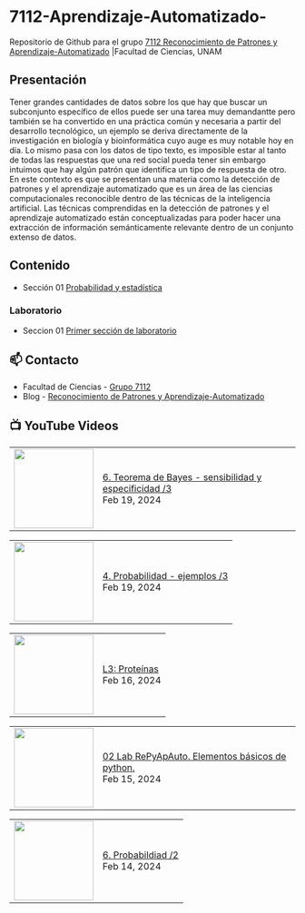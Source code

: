 # 7112-Aprendizaje-Automatizado-
Repositorio de Github para el grupo   [7112 Reconocimiento de Patrones y Aprendizaje-Automatizado](https://www.fciencias.unam.mx/docencia/horarios/presentacion/347481) |Facultad de Ciencias, UNAM

## Presentación
Tener grandes cantidades de datos sobre los que hay que buscar un subconjunto específico de ellos puede ser una tarea muy demandantte pero también se ha convertido en una práctica común y necesaria a partir del desarrollo tecnológico, un ejemplo se deriva directamente de la investigación en biología y bioinformática cuyo auge es muy notable hoy en día. Lo mismo pasa con los datos de tipo texto, es imposible estar al tanto de todas las respuestas que una red social pueda tener sin embargo intuimos que hay algún patrón que identifica un tipo de respuesta de otro. En este contexto es que se presentan una materia como la detección de patrones y el aprendizaje automatizado que es un área de las ciencias computacionales reconocible dentro de las técnicas de la inteligencia artificial. Las técnicas comprendidas en la detección de patrones y el aprendizaje automatizado están conceptualizadas para poder hacer una extracción de información semánticamente relevante dentro de un conjunto extenso de datos.

## Contenido
- Sección 01  [Probabilidad y estadística](https://github.com/7122-Aprendizaje-Automatizado/7112-Aprendizaje-Automatizado-/tree/main/Secci%C3%B3n%2001%20Probabilidad%20y%20Estadistica)

### Laboratorio
- Seccion 01  [Primer sección de laboratorio](https://github.com/7122-Aprendizaje-Automatizado/7112-Aprendizaje-Automatizado-/tree/main/Secci%C3%B3n01-Laboratorio)


## 📫 Contacto
- Facultad de Ciencias - [Grupo 7112](https://www.fciencias.unam.mx/docencia/horarios/presentacion/347481)
- Blog - [Reconocimiento de Patrones y Aprendizaje-Automatizado](https://sites.google.com/view/patronesciencias/inicio)

##  📺 	YouTube Videos
<!-- BLOG-POST-LIST:START --><table><tr><td><a href="https://www.youtube.com/watch?v=W0P0YrUrHzU"><img width="140px" src="https://i.ytimg.com/vi/W0P0YrUrHzU/mqdefault.jpg"></a></td>
<td><a href="https://www.youtube.com/watch?v=W0P0YrUrHzU">6. Teorema de Bayes - sensibilidad y especificidad /3</a><br/>Feb 19, 2024</td></tr></table>
<table><tr><td><a href="https://www.youtube.com/watch?v=WASBxI32f10"><img width="140px" src="https://i.ytimg.com/vi/WASBxI32f10/mqdefault.jpg"></a></td>
<td><a href="https://www.youtube.com/watch?v=WASBxI32f10">4. Probabilidad - ejemplos  /3</a><br/>Feb 19, 2024</td></tr></table>
<table><tr><td><a href="https://www.youtube.com/watch?v=ozjff0DDZDQ"><img width="140px" src="https://i.ytimg.com/vi/ozjff0DDZDQ/mqdefault.jpg"></a></td>
<td><a href="https://www.youtube.com/watch?v=ozjff0DDZDQ">L3: Proteínas</a><br/>Feb 16, 2024</td></tr></table>
<table><tr><td><a href="https://www.youtube.com/watch?v=JnryndsBNOo"><img width="140px" src="https://i.ytimg.com/vi/JnryndsBNOo/mqdefault.jpg"></a></td>
<td><a href="https://www.youtube.com/watch?v=JnryndsBNOo">02 Lab RePyApAuto. Elementos básicos de python.</a><br/>Feb 15, 2024</td></tr></table>
<table><tr><td><a href="https://www.youtube.com/watch?v=7dQRaYEzF7U"><img width="140px" src="https://i.ytimg.com/vi/7dQRaYEzF7U/mqdefault.jpg"></a></td>
<td><a href="https://www.youtube.com/watch?v=7dQRaYEzF7U">6. Probabildiad /2</a><br/>Feb 14, 2024</td></tr></table>
<!-- BLOG-POST-LIST:END -->
